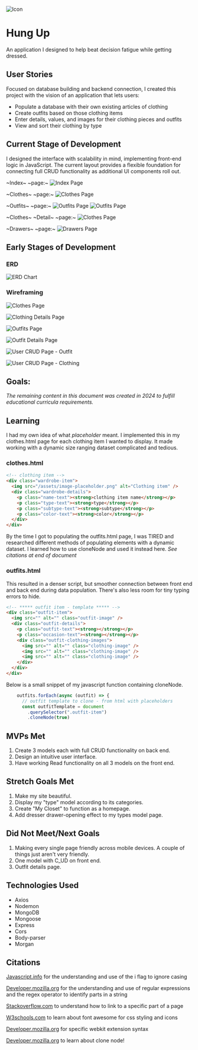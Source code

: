 ![Icon](/client/assets/readme/hung-up-icon.png)
# Hung Up

An application I designed to help beat decision fatigue while getting dressed.

## User Stories

Focused on database building and backend connection, I created this project with the vision of an application that lets users:

- Populate a database with their own existing articles of clothing
- Create outfits based on those clothing items
- Enter details, values, and images for their clothing pieces and outfits
- View and sort their clothing by type

## Current Stage of Development 

I designed the interface with scalability in mind, implementing front-end logic in JavaScript. The current layout provides a flexible foundation for connecting full CRUD functionality as additional UI components roll out.

~Index~ ~page:~
![Index Page](/client/assets/readme/index-page.png)

~Clothes~ ~page:~
![Clothes Page](/client/assets/readme/clothes-page.png)

~Outfits~ ~page:~
![Outfits Page](/client/assets/readme/outfit-page-4.png)
![Outfits Page](/client/assets/readme/outfit-page-3.png)

~Clothes~ ~Detail~ ~page:~
![Clothes Page](/client/assets/readme/detail-page.png)

~Drawers~ ~page:~
![Drawers Page](/client/assets/readme/drawers-page.png)

## Early Stages of Development

### ERD

![ERD Chart](/client/assets/readme/ERD.png)

### Wireframing

![Clothes Page](/client/assets/readme/Clothing1.png)

![Clothing Details Page](/client/assets/readme/Clothing2.png)

![Outfits Page](/client/assets/readme/Outfits1.png)

![Outfit Details Page](/client/assets/readme/Outfit2.png)

![User CRUD Page - Outfit](/client/assets/readme/CRUD.png)

![User CRUD Page - Clothing](/client/assets/readme/CRUDClothing.png)

## Goals:

*The remaining content in this document was created in 2024 to fulfill educational curricula requirements.*

## Learning 

I had my own idea of what _placeholder_ meant. I implemented this in my clothes.html page for each clothing item I wanted to display. It made working with a dynamic size ranging dataset complicated and tedious.

### clothes.html

```html
<!-- clothing item -->
<div class="wardrobe-item">
  <img src="/assets/image-placeholder.png" alt="Clothing item" />
  <div class="wardrobe-details">
    <p class="name-text"><strong>clothing item name</strong></p>
    <p class="type-text"><strong>type</strong></p>
    <p class="subtype-text"><strong>subtype</strong></p>
    <p class="color-text"><strong>color</strong></p>
  </div>
</div>
```

By the time I got to populating the outfits.html page, I was TIRED and researched different methods of populating elements with a dynamic dataset. I learned how to use cloneNode and used it instead here.
_See citations at end of document_

### outfits.html

This resulted in a denser script, but smoother connection between front end and back end during data population. There's also less room for tiny typing errors to hide.

```html
<!-- ***** outfit item - template ***** -->
<div class="outfit-item">
  <img src="" alt="" class="outfit-image" />
  <div class="outfit-details">
    <p class="outfit-text"><strong></strong></p>
    <p class="occasion-text"><strong></strong></p>
    <div class="outfit-clothing-images">
      <img src="" alt="" class="clothing-image" />
      <img src="" alt="" class="clothing-image" />
      <img src="" alt="" class="clothing-image" />
    </div>
  </div>
</div>
```

Below is a small snippet of my javascript function containing cloneNode.

```js
    outfits.forEach(async (outfit) => {
      // outfit template to clone - from html with placeholders
      const outfitTemplate = document
        .querySelector(".outfit-item")
        .cloneNode(true)
```

## MVPs Met

1.  Create 3 models each with full CRUD functionality on back end.
2.  Design an intuitive user interface.
3.  Have working Read functionality on all 3 models on the front end.

## Stretch Goals Met

1.  Make my site beautiful.
2.  Display my "type" model according to its categories.
3.  Create "My Closet" to function as a homepage.
4.  Add dresser drawer-opening effect to my types model page.

## Did Not Meet/Next Goals

1.  Making every single page friendly across mobile devices. A couple of things just aren't very friendly.
2.  One model with C_UD on front end.
3.  Outfit details page.

## Technologies Used

- Axios
- Nodemon
- MongoDB
- Mongoose
- Express
- Cors
- Body-parser
- Morgan

## Citations

[Javascript.info](https://javascript.info/regexp-introduction) for the understanding and use of the i flag to ignore casing

[Developer.mozilla.org](https://developer.mozilla.org/en-US/docs/Web/JavaScript/Guide/Regular_expressions) for the understanding and use of regular expressions and the regex operator to identify parts in a string

[Stackoverflow.com](https://stackoverflow.com/questions/2835140/how-do-i-link-to-part-of-a-page-hash) to understand how to link to a specific part of a page

[W3schools.com](https://www.w3schools.com/icons/fontawesome_icons_intro.asp#:~:text=You%20place%20Font%20Awesome%20icons,fa%20and%20the%20icon's%20name.) to learn about font awesome for css styling and icons

[Developer.mozilla.org](https://developer.mozilla.org/en-US/docs/Web/CSS/WebKit_Extensions) for specific webkit extension syntax

[Developer.mozilla.org](https://developer.mozilla.org/en-US/docs/Web/API/Node/cloneNode) to learn about clone node!
